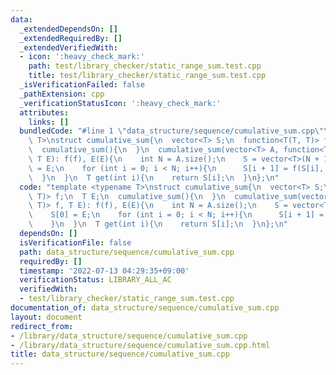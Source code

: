 ```yaml
---
data:
  _extendedDependsOn: []
  _extendedRequiredBy: []
  _extendedVerifiedWith:
  - icon: ':heavy_check_mark:'
    path: test/library_checker/static_range_sum.test.cpp
    title: test/library_checker/static_range_sum.test.cpp
  _isVerificationFailed: false
  _pathExtension: cpp
  _verificationStatusIcon: ':heavy_check_mark:'
  attributes:
    links: []
  bundledCode: "#line 1 \"data_structure/sequence/cumulative_sum.cpp\"\ntemplate <typename\
    \ T>\nstruct cumulative_sum{\n  vector<T> S;\n  function<T(T, T)> f;\n  T E;\n\
    \  cumulative_sum(){\n  }\n  cumulative_sum(vector<T> A, function<T(T, T)> f,\
    \ T E): f(f), E(E){\n    int N = A.size();\n    S = vector<T>(N + 1);\n    S[0]\
    \ = E;\n    for (int i = 0; i < N; i++){\n      S[i + 1] = f(S[i], A[i]);\n  \
    \  }\n  }\n  T get(int i){\n    return S[i];\n  }\n};\n"
  code: "template <typename T>\nstruct cumulative_sum{\n  vector<T> S;\n  function<T(T,\
    \ T)> f;\n  T E;\n  cumulative_sum(){\n  }\n  cumulative_sum(vector<T> A, function<T(T,\
    \ T)> f, T E): f(f), E(E){\n    int N = A.size();\n    S = vector<T>(N + 1);\n\
    \    S[0] = E;\n    for (int i = 0; i < N; i++){\n      S[i + 1] = f(S[i], A[i]);\n\
    \    }\n  }\n  T get(int i){\n    return S[i];\n  }\n};\n"
  dependsOn: []
  isVerificationFile: false
  path: data_structure/sequence/cumulative_sum.cpp
  requiredBy: []
  timestamp: '2022-07-13 04:29:35+09:00'
  verificationStatus: LIBRARY_ALL_AC
  verifiedWith:
  - test/library_checker/static_range_sum.test.cpp
documentation_of: data_structure/sequence/cumulative_sum.cpp
layout: document
redirect_from:
- /library/data_structure/sequence/cumulative_sum.cpp
- /library/data_structure/sequence/cumulative_sum.cpp.html
title: data_structure/sequence/cumulative_sum.cpp
---
```

